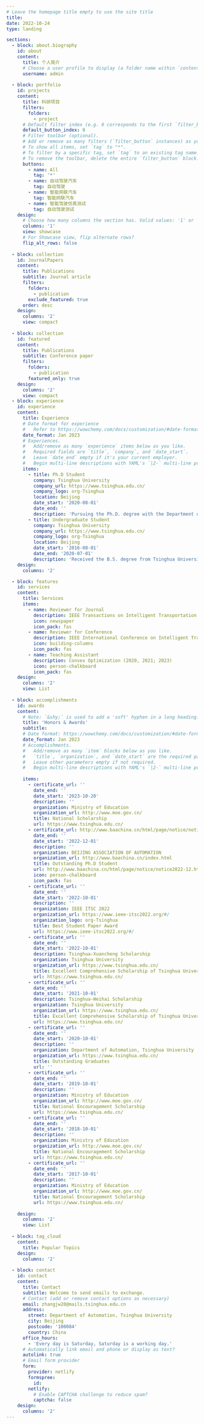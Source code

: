 ```yaml
---
# Leave the homepage title empty to use the site title
title:
date: 2022-10-24
type: landing

sections:
  - block: about.biography
    id: about
    content:
      title: 个人简介
      # Choose a user profile to display (a folder name within `content/authors/`)
      username: admin
    
  - block: portfolio
    id: projects
    content:
      title: 科研项目
      filters:
        folders:
          - project
      # Default filter index (e.g. 0 corresponds to the first `filter_button` instance below).
      default_button_index: 0
      # Filter toolbar (optional).
      # Add or remove as many filters (`filter_button` instances) as you like.
      # To show all items, set `tag` to "*".
      # To filter by a specific tag, set `tag` to an existing tag name.
      # To remove the toolbar, delete the entire `filter_button` block.
      buttons:
        - name: All
          tag: '*'
        - name: 自动驾驶汽车
          tag: 自动驾驶
        - name: 智能网联汽车
          tag: 智能网联汽车
        - name: 智能驾驶仿真测试
          tag: 自动驾驶测试
    design:
      # Choose how many columns the section has. Valid values: '1' or '2'.
      columns: '1'
      view: showcase
      # For Showcase view, flip alternate rows?
      flip_alt_rows: false
    
  - block: collection
    id: JournalPapers
    content:
      title: Publications
      subtitle: Journal article
      filters:
        folders:
          - publication
        exclude_featured: true
      order: desc
    design:
      columns: '2'
      view: compact
  
  - block: collection
    id: featured
    content:
      title: Publications
      subtitle: Conference paper
      filters:
        folders:
          - publication
        featured_only: true
    design:
      columns: '2'
      view: compact
  - block: experience
    id: experience
    content:
      title: Experience
      # Date format for experience
      #   Refer to https://wowchemy.com/docs/customization/#date-format
      date_format: Jan 2023
      # Experiences.
      #   Add/remove as many `experience` items below as you like.
      #   Required fields are `title`, `company`, and `date_start`.
      #   Leave `date_end` empty if it's your current employer.
      #   Begin multi-line descriptions with YAML's `|2-` multi-line prefix.
      items:
        - title: Ph.D Student
          company: Tsinghua University
          company_url: https://www.tsinghua.edu.cn/
          company_logo: org-Tsinghua
          location: Beijing
          date_start: '2020-08-01'
          date_end: ''
          description: 'Pursuing the Ph.D. degree with the Department of Automation at Tsinghua University, Beijing, China'
        - title: Undergraduate Student
          company: Tsinghua University
          company_url: https://www.tsinghua.edu.cn/
          company_logo: org-Tsinghua
          location: Beijing
          date_start: '2016-08-01'
          date_end: '2020-07-01'
          description: 'Received the B.S. degree from Tsinghua University, Beijing, China, in 2020'
    design:
      columns: '2'

  - block: features
    id: services
    content:
      title: Services
      items:
        - name: Reviewer for Journal
          description: IEEE Transactions on Intelligent Transportation Systems, Transportation Research Part C-Emerging Technologies, IEEE Transactions on Intelligent Vehicles, IEEE Transactions on Automation Science and Engineering, IEEE Antennas and Wireless Propagation Letters, International Journal of Human-Computer Interaction, 自动化学报, 交通运输工程与信息学报
          icon: newspaper
          icon_pack: fas
        - name: Reviewer for Conference
          description: IEEE International Conference on Intelligent Transportation Systems-2022, IEEE International Conference on Intelligent Transportation Systems-2023; China Automation Conference-2022; China Automation Conference-2023
          icon: building-columns
          icon_pack: fas
        - name: Teaching Assistant
          description: Convex Optimization (2020, 2021; 2023)
          icon: person-chalkboard
          icon_pack: fas
    design:
      columns: '2'
      view: List
    
  - block: accomplishments
    id: awards
    content:
      # Note: `&shy;` is used to add a 'soft' hyphen in a long heading.
      title: 'Honors & Awards'
      subtitle:
      # Date format: https://wowchemy.com/docs/customization/#date-format
      date_format: Jan 2023
      # Accomplishments.
      #   Add/remove as many `item` blocks below as you like.
      #   `title`, `organization`, and `date_start` are the required parameters.
      #   Leave other parameters empty if not required.
      #   Begin multi-line descriptions with YAML's `|2-` multi-line prefix.
    
      items:
        - certificate_url: ''
          date_end: ''
          date_start: '2023-10-20'
          description: ''
          organization: Ministry of Education
          organization_url: http://www.moe.gov.cn/
          title: National Scholarship
          url: https://www.tsinghua.edu.cn/
        - certificate_url: http://www.baachina.cn/html/page/notice/notice2022-12.html
          date_end: ''
          date_start: '2022-12-01'
          description: ''
          organization: BEIJING ASSOCIATION OF AUTOMATION
          organization_url: http://www.baachina.cn/index.html
          title: Outstanding Ph.D Student
          url: http://www.baachina.cn/html/page/notice/notice2022-12.html
          icon: person-chalkboard
          icon_pack: fas
        - certificate_url: ''
          date_end: ''
          date_start: '2022-10-01'
          description: ''
          organization: IEEE ITSC 2022
          organization_url: https://www.ieee-itsc2022.org/#/
          organization_logo: org-Tsinghua
          title: Best Student Paper Award
          url: https://www.ieee-itsc2022.org/#/
        - certificate_url: ''
          date_end: ''
          date_start: '2022-10-01'
          description: Tsinghua-Xuancheng Scholarship
          organization: Tsinghua University
          organization_url: https://www.tsinghua.edu.cn/
          title: Excellent Comprehensive Scholarship of Tsinghua University
          url: https://www.tsinghua.edu.cn/
        - certificate_url: ''
          date_end: ''
          date_start: '2021-10-01'
          description: Tsinghua-Weihai Scholarship
          organization: Tsinghua University
          organization_url: https://www.tsinghua.edu.cn/
          title: Excellent Comprehensive Scholarship of Tsinghua University
          url: https://www.tsinghua.edu.cn/
        - certificate_url: ''
          date_end: ''
          date_start: '2020-10-01'
          description: ''
          organization: Department of Automation, Tsinghua University
          organization_url: https://www.tsinghua.edu.cn/
          title: Outstanding Graduates
          url: ''
        - certificate_url: ''
          date_end: ''
          date_start: '2019-10-01'
          description: ''
          organization: Ministry of Education
          organization_url: http://www.moe.gov.cn/
          title: National Encouragement Scholarship
          url: https://www.tsinghua.edu.cn/
        - certificate_url: ''
          date_end: ''
          date_start: '2018-10-01'
          description: ''
          organization: Ministry of Education
          organization_url: http://www.moe.gov.cn/
          title: National Encouragement Scholarship
          url: https://www.tsinghua.edu.cn/
        - certificate_url: ''
          date_end: ''
          date_start: '2017-10-01'
          description: ''
          organization: Ministry of Education
          organization_url: http://www.moe.gov.cn/
          title: National Encouragement Scholarship
          url: https://www.tsinghua.edu.cn/
        
    design:
      columns: '2'
      view: List
  
  - block: tag_cloud
    content:
      title: Popular Topics
    design:
      columns: '2'
    
  - block: contact
    id: contact
    content:
      title: Contact
      subtitle: Welcome to send emails to exchange.
      # Contact (add or remove contact options as necessary)
      email: zhangjw20@mails.tsinghua.edu.cn
      address:
        street: Department of Automation, Tsinghua University
        city: Beijing
        postcode: '100084'
        country: China
      office_hours:
        - 'Every day is Saturday, Saturday is a working day.'
      # Automatically link email and phone or display as text?
      autolink: true
      # Email form provider
      form:
        provider: netlify
        formspree:
          id:
        netlify:
          # Enable CAPTCHA challenge to reduce spam?
          captcha: false
    design:
      columns: '2'
---
```

